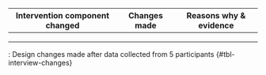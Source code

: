 | Intervention component changed | Changes made | Reasons why & evidence |
|--------------------------------|--------------|------------------------|
|                                |              |                        |
|                                |              |                        |
|                                |              |                        |

: Design changes made after data collected from 5 participants {#tbl-interview-changes}